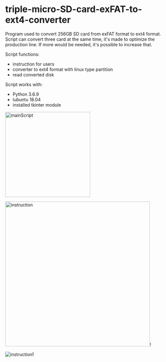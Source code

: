 # triple-micro-SD-card-exFAT-to-ext4-converter

Program used to convert 256GB SD card from exFAT format to ext4 format. Script can convert three card at the same time, it's made to optimize the production line. If more would be needed, it's possible to increase that. 

Script functions:
- instruction for users
- converter to ext4 format with linux type partition
- read converted disk 

Script works with:
- Python 3.6.9
- lubuntu 18.04
- installed tkinter module

<img width="271" alt="mainScript" src="https://github.com/mbiedrzycki/triple-micro-SD-card-exFAT-to-ext4-converter/assets/106558286/d98fc009-90b3-4329-92ef-293e0a5cf8af">


<img width="461" alt="instruction" src="https://github.com/mbiedrzycki/triple-micro-SD-card-exFAT-to-ext4-converter/assets/106558286/5a1786f3-cc23-446e-aa12-90b38a161f1b">!

![instruction1](https://github.com/mbiedrzycki/triple-micro-SD-card-exFAT-to-ext4-converter/assets/106558286/2dad69d3-764c-42a8-94eb-abce363cfd40)

